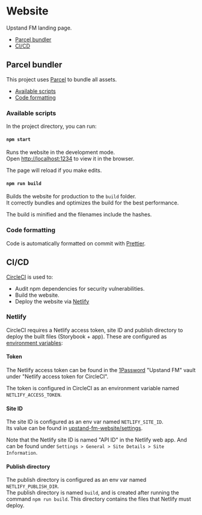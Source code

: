 # Website

Upstand FM landing page.

- [Parcel bundler](#parcel-bundler)
- [CI/CD](#cicd)

## Parcel bundler

This project uses [Parcel](https://parceljs.org/) to bundle all assets.

- [Available scripts](#available-scripts)
- [Code formatting](#code-formatting)

### Available scripts

In the project directory, you can run:

#### `npm start`

Runs the website in the development mode.<br>
Open [http://localhost:1234](http://localhost:1234) to view it in the browser.

The page will reload if you make edits.

#### `npm run build`

Builds the website for production to the `build` folder.<br>
It correctly bundles and optimizes the build for the best performance.

The build is minified and the filenames include the hashes.

### Code formatting

Code is automatically formatted on commit with [Prettier](https://prettier.io/).

## CI/CD

[CircleCI](https://circleci.com/gh/organizations/upstandfm) is used to:

- Audit npm dependencies for security vulnerabilities.
- Build the website.
- Deploy the website via [Netlify](https://app.netlify.com)

### Netlify

CircleCI requires a Netlify access token, site ID and publish directory to deploy the built files (Storybook + app). These are configured as [environment variables](https://circleci.com/gh/upstandfm/app/edit#env-vars):

#### Token

The Netlify access token can be found in the [1Password](https://1password.com/) "Upstand FM" vault under "Netlify access token for CircleCI".

The token is configured in CircleCI as an environment variable named `NETLIFY_ACCESS_TOKEN`.

#### Site ID

The site ID is configured as an env var named `NETLIFY_SITE_ID`.<br>
Its value can be found in [upstand-fm-website/settings](https://app.netlify.com/sites/upstand-fm-website/settings/general).

Note that the Netlify site ID is named "API ID" in the Netlify web app. And can be found under `Settings > General > Site Details > Site Information`.

#### Publish directory

The publish directory is configured as an env var named `NETLIFY_PUBLISH_DIR`.<br>
The publish directory is named `build`, and is created after running the command `npm run build`. This directory contains the files that Netlify must deploy.
